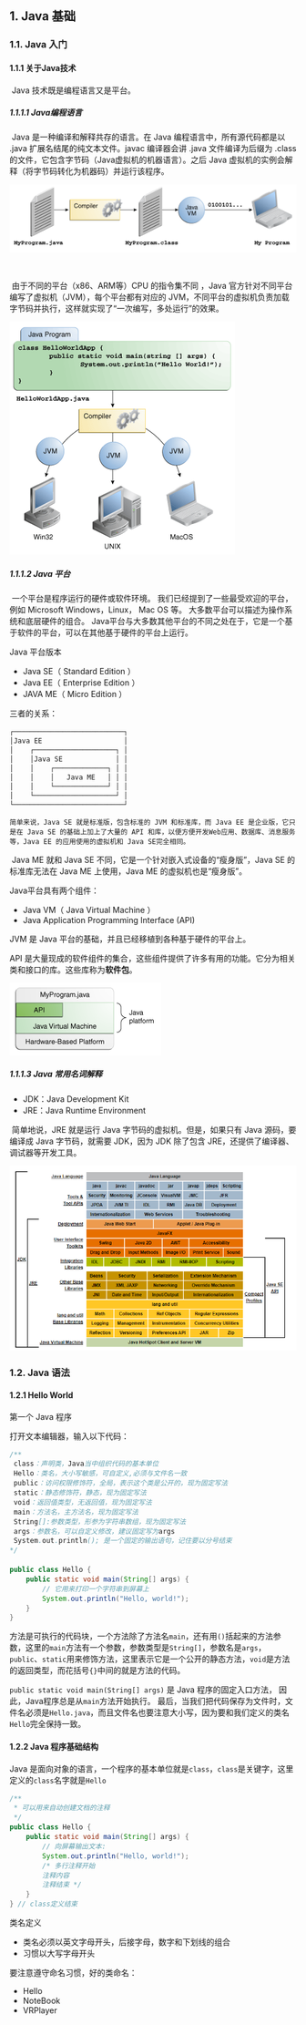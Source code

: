 ## 1. Java 基础

### 1.1. Java 入门

#### 1.1.1 关于Java技术

​	Java 技术既是编程语言又是平台。

##### 1.1.1.1 Java编程语言

​	Java 是一种编译和解释共存的语言。在 Java 编程语言中，所有源代码都是以 .java 扩展名结尾的纯文本文件。javac 编译器会讲 .java 文件编译为后缀为 .class 的文件，它包含字节码（Java虚拟机的机器语言）。之后 Java 虚拟机的实例会解释（将字节码转化为机器码）并运行该程序。

![](images\getStarted-compiler.gif)

​	

​	由于不同的平台（x86、ARM等）CPU 的指令集不同 ，Java 官方针对不同平台编写了虚拟机（JVM），每个平台都有对应的 JVM，不同平台的虚拟机负责加载字节码并执行，这样就实现了“一次编写，多处运行”的效果。 	

![](images\helloWorld.gif)

##### 1.1.1.2 Java 平台

​	一个平台是程序运行的硬件或软件环境。 我们已经提到了一些最受欢迎的平台，例如 Microsoft Windows，Linux，  Mac OS 等。 大多数平台可以描述为操作系统和底层硬件的组合。 Java平台与大多数其他平台的不同之处在于，它是一个基于软件的平台，可以在其他基于硬件的平台上运行。  



Java 平台版本

- Java SE（ Standard Edition ）
- Java EE（ Enterprise Edition ）
- JAVA ME（ Micro Edition ）

三者的关系：

```ascii
┌───────────────────────────┐
│Java EE                    │
│    ┌────────────────────┐ │
│    │Java SE             │ │
│    │    ┌─────────────┐ │ │
│    │    │   Java ME   │ │ │
│    │    └─────────────┘ │ │
│    └────────────────────┘ │
└───────────────────────────┘
```

 	简单来说，Java SE 就是标准版，包含标准的 JVM 和标准库，而 Java EE 是企业版，它只是在 Java SE 的基础上加上了大量的 API 和库，以便方便开发Web应用、数据库、消息服务等，Java EE 的应用使用的虚拟机和 Java SE完全相同。 

​	 Java ME 就和 Java SE 不同，它是一个针对嵌入式设备的“瘦身版”，Java SE 的标准库无法在 Java ME 上使用，Java ME 的虚拟机也是“瘦身版”。 



 Java平台具有两个组件： 

- Java VM（ Java Virtual Machine ）
- Java Application Programming Interface (API) 

JVM 是 Java 平台的基础，并且已经移植到各种基于硬件的平台上。

API 是大量现成的软件组件的集合，这些组件提供了许多有用的功能。它分为相关类和接口的库。这些库称为**软件包**。 

![](images\getStarted-jvm.gif)

##### 1.1.1.3 Java 常用名词解释

- JDK：Java Development Kit
- JRE：Java Runtime Environment



​	简单地说，JRE 就是运行 Java 字节码的虚拟机。但是，如果只有 Java 源码，要编译成 Java 字节码，就需要 JDK，因为 JDK 除了包含 JRE，还提供了编译器、调试器等开发工具。 

![1612510798734](images\1612510798734.png)



### 1.2. Java 语法

#### 1.2.1 Hello World

第一个 Java 程序

 打开文本编辑器，输入以下代码： 

```java
/**
 class：声明类，Java当中组织代码的基本单位
 Hello：类名，大小写敏感，可自定义,必须与文件名一致
 public：访问权限修饰符，全局，表示这个类是公开的，现为固定写法
 static：静态修饰符，静态，现为固定写法
 void：返回值类型，无返回值，现为固定写法
 main：方法名，主方法名，现为固定写法
 String[]:参数类型，形参为字符串数组，现为固定写法
 args：参数名，可以自定义修改，建议固定写为args
 System.out.println(); 是一个固定的输出语句，记住要以分号结束
*/

public class Hello {
    public static void main(String[] args) {
        // 它用来打印一个字符串到屏幕上
        System.out.println("Hello, world!");
    }
}
```

​	方法是可执行的代码块，一个方法除了方法名`main`，还有用`()`括起来的方法参数，这里的`main`方法有一个参数，参数类型是`String[]`，参数名是`args`，`public`、`static`用来修饰方法，这里表示它是一个公开的静态方法，`void`是方法的返回类型，而花括号`{}`中间的就是方法的代码。 

 `public static void main(String[] args)`  是 Java 程序的固定入口方法， 因此，Java程序总是从`main`方法开始执行。 最后，当我们把代码保存为文件时，文件名必须是`Hello.java`，而且文件名也要注意大小写，因为要和我们定义的类名`Hello`完全保持一致。 

####  1.2.2 Java 程序基础结构

 Java 是面向对象的语言，一个程序的基本单位就是`class`，`class`是关键字，这里定义的`class`名字就是`Hello` 

```java
/**
 * 可以用来自动创建文档的注释
 */
public class Hello {
    public static void main(String[] args) {
        // 向屏幕输出文本:
        System.out.println("Hello, world!");
        /* 多行注释开始
        注释内容
        注释结束 */
    }
} // class定义结束
```



类名定义

- 类名必须以英文字母开头，后接字母，数字和下划线的组合
- 习惯以大写字母开头

要注意遵守命名习惯，好的类命名：

- Hello
- NoteBook
- VRPlayer

